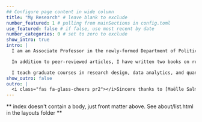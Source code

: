 ```yaml
---
## Configure page content in wide column
title: "My Research" # leave blank to exclude
number_featured: 1 # pulling from mainSections in config.toml
use_featured: false # if false, use most recent by date
number_categories: 0 # set to zero to exclude
show_intro: true
intro: |
  I am an Associate Professor in the newly-formed Department of Politics, Governance, and Economics at American University. I study electoral politics and democratic accountability through the lens of political psychology. I'm especially interested in how our attitudes about politics form and change over time and how that impacts voting behavior. I also work on questions about the design and generalizability of "synthetic" experiments in the behavioral sciences.

  In addition to peer-reviewed articles, I have written two books on retrospective voting–the phenomenon of citizens registering their appraisals of past performance in their judgment of incumbents. The most recent book, [Quality Control](https://www.cambridge.org/core/elements/quality-control/8D48763B8D1EEC440BA728B3456F51D1) (2023, Cambridge University Press), develops a new theoretical and methodological framework for studying the cognitive foundations of retrospective voting. 

  I teach graduate courses in research design, data analytics, and quantitative methodology. I also oversee the graduate-level Research and Professional Methods curriculum at the School of International Service. To date, I have planned and staffed roughly 300 classes in research methods. 
show_outro: false
outro: |
  <i class="fas fa-glass-cheers pr2"></i>Sincere thanks to [Maëlle Salmon](https://masalmon.eu/) for her help naming this Hugo theme!
---
```


** index doesn't contain a body, just front matter above.
See about/list.html in the layouts folder **